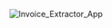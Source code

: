 
![Invoice_Extractor_App](https://socialify.git.ci/p2kalita/Invoice_Extractor_App/image?language=1&name=1&owner=1&pattern=Signal&stargazers=1&theme=Light)
